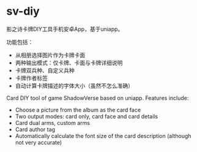 # sv-diy
影之诗卡牌DIY工具手机安卓App，基于uniapp。

功能包括：
- 从相册选择图片作为卡牌卡面
- 两种输出模式：仅卡牌、卡面与卡牌详细说明
- 卡牌双兵种、自定义兵种
- 卡牌作者标签
- 自动计算卡牌描述的字体大小（虽然不怎么准确）

Card DIY tool of game ShadowVerse based on uniapp.
Features include:
- Choose a picture from the album as the card face
- Two output modes: card only, card face and card details
- Card dual arms, custom arms
- Card author tag
- Automatically calculate the font size of the card description (although not very accurate)

